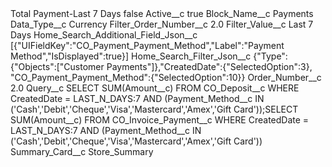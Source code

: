 <?xml version="1.0" encoding="UTF-8"?>
<CustomMetadata xmlns="http://soap.sforce.com/2006/04/metadata" xmlns:xsi="http://www.w3.org/2001/XMLSchema-instance" xmlns:xsd="http://www.w3.org/2001/XMLSchema">
    <label>Total Payment-Last 7 Days</label>
    <protected>false</protected>
    <values>
        <field>Active__c</field>
        <value xsi:type="xsd:boolean">true</value>
    </values>
    <values>
        <field>Block_Name__c</field>
        <value xsi:type="xsd:string">Payments</value>
    </values>
    <values>
        <field>Data_Type__c</field>
        <value xsi:type="xsd:string">Currency</value>
    </values>
    <values>
        <field>Filter_Order_Number__c</field>
        <value xsi:type="xsd:double">2.0</value>
    </values>
    <values>
        <field>Filter_Value__c</field>
        <value xsi:type="xsd:string">Last 7 Days</value>
    </values>
    <values>
        <field>Home_Search_Additional_Field_Json__c</field>
        <value xsi:type="xsd:string">[{&quot;UIFieldKey&quot;:&quot;CO_Payment_Payment_Method&quot;,&quot;Label&quot;:&quot;Payment Method&quot;,&quot;IsDisplayed&quot;:true}]</value>
    </values>
    <values>
        <field>Home_Search_Filter_Json__c</field>
        <value xsi:type="xsd:string">{&quot;Type&quot;:{&quot;Objects&quot;:[&quot;Customer Payments&quot;]},&quot;CreatedDate&quot;:{&quot;SelectedOption&quot;:3}, &quot;CO_Payment_Payment_Method&quot;:{&quot;SelectedOption&quot;:10}}</value>
    </values>
    <values>
        <field>Order_Number__c</field>
        <value xsi:type="xsd:double">2.0</value>
    </values>
    <values>
        <field>Query__c</field>
        <value xsi:type="xsd:string">SELECT SUM(Amount__c) FROM CO_Deposit__c WHERE CreatedDate = LAST_N_DAYS:7 AND (Payment_Method__c IN (&apos;Cash&apos;,&apos;Debit&apos;,&apos;Cheque&apos;,&apos;Visa&apos;,&apos;Mastercard&apos;,&apos;Amex&apos;,&apos;Gift Card&apos;));SELECT SUM(Amount__c) FROM CO_Invoice_Payment__c WHERE CreatedDate = LAST_N_DAYS:7 AND (Payment_Method__c IN (&apos;Cash&apos;,&apos;Debit&apos;,&apos;Cheque&apos;,&apos;Visa&apos;,&apos;Mastercard&apos;,&apos;Amex&apos;,&apos;Gift Card&apos;))</value>
    </values>
    <values>
        <field>Summary_Card__c</field>
        <value xsi:type="xsd:string">Store_Summary</value>
    </values>
</CustomMetadata>
